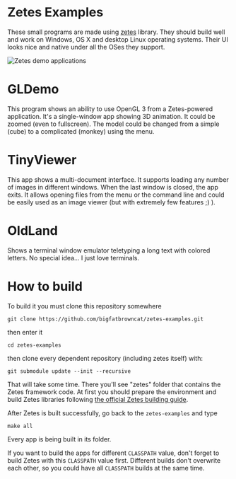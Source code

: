 Zetes Examples
==============

These small programs are made using [zetes](https://github.com/bigfatbrowncat/zetes) library. They should build well and work on Windows, OS X and desktop Linux operating systems. Their UI looks nice and native under all the OSes they support.

![Zetes demo applications](https://rawgit.com/bigfatbrowncat/zetes-examples/master/doc/images/demos.png)

GLDemo
======

This program shows an ability to use OpenGL 3 from a Zetes-powered application. It's a single-window app showing 3D animation. It could be zoomed (even to fullscreen). The model could be changed from a simple (cube) to a complicated (monkey) using the menu.

TinyViewer
==========

This app shows a multi-document interface. It supports loading any number of images in different windows. When the last window is closed, the app exits. It allows opening files from the menu or the command line and could be easily used as an image viewer (but with extremely few features ;) ).

OldLand
=======

Shows a terminal window emulator teletyping a long text with colored letters. No special idea... I just love terminals.

How to build
============

To build it you must clone this repository somewhere

    git clone https://github.com/bigfatbrowncat/zetes-examples.git
	
then enter it

	cd zetes-examples
	
then clone every dependent repository (including zetes itself) with:

	git submodule update --init --recursive
	
That will take some time. There you'll see "zetes" folder that contains the Zetes framework code. At first you should prepare the environment and build Zetes libraries following [the official Zetes building guide](https://github.com/bigfatbrowncat/zetes#building-zetes).

After Zetes is built successfully, go back to the <code>zetes-examples</code> and type

    make all
	
Every app is being built in its folder.

If you want to build the apps for different <code>CLASSPATH</code> value, don't forget to build Zetes with this <code>CLASSPATH</code> value first. Different builds don't overwrite each other, so you could have all  <code>CLASSPATH</code> builds at the same time.
